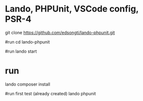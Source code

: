 # Lando, PHPUnit, VSCode config, PSR-4

git clone https://github.com/edsongti/lando-phpunit.git

#run
cd lando-phpunit

#run
lando start

# run 
lando composer install

#run first test (already created)
lando phpunit
